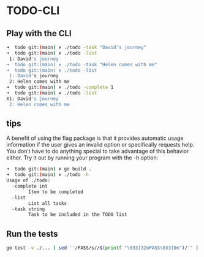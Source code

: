 # TODO-CLI

## Play with the CLI

```bash
➜  todo git:(main) ✗ ./todo -task "David's journey"
➜  todo git:(main) ✗ ./todo -list                  
 1: David's journey
➜  todo git:(main) ✗ ./todo -task "Helen comes with me"
➜  todo git:(main) ✗ ./todo -list                      
 1: David's journey
 2: Helen comes with me
➜  todo git:(main) ✗ ./todo -complete 1
➜  todo git:(main) ✗ ./todo -list      
X1: David's journey
 2: Helen comes with me
```

## tips

A benefit of using the flag package is that it provides automatic usage information if the user gives an invalid option or specifically requests help. 
You don’t have to do anything special to take advantage of this behavior either. 
Try it out by running your program with the -h option:

```bash
➜  todo git:(main) ✗ go build .
➜  todo git:(main) ✗ ./todo -h
Usage of ./todo:
  -complete int
        Item to be completed
  -list
        List all tasks
  -task string
        Task to be included in the TODO list
```


## Run the tests

```bash
go test -v ./... | sed ''/PASS/s//$(printf "\033[32mPASS\033[0m")/'' | sed ''/FAIL/s//$(printf "\033[31mFAIL\033[0m")/'' | grep '^--- '
```